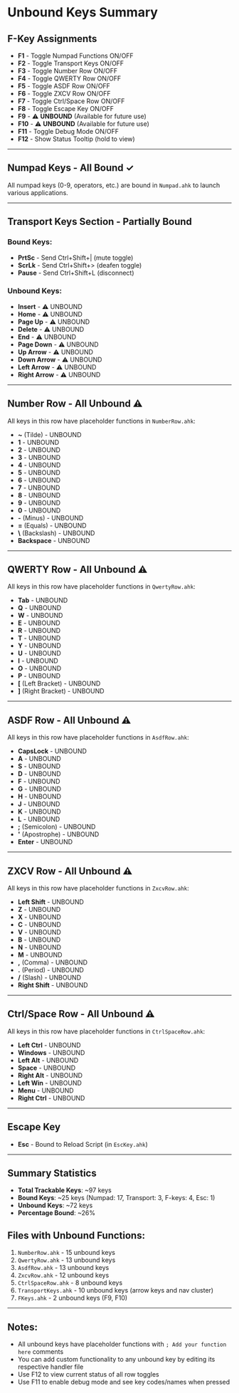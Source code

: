 # Unbound Keys Summary

## F-Key Assignments
- **F1** - Toggle Numpad Functions ON/OFF
- **F2** - Toggle Transport Keys ON/OFF
- **F3** - Toggle Number Row ON/OFF
- **F4** - Toggle QWERTY Row ON/OFF
- **F5** - Toggle ASDF Row ON/OFF
- **F6** - Toggle ZXCV Row ON/OFF
- **F7** - Toggle Ctrl/Space Row ON/OFF
- **F8** - Toggle Escape Key ON/OFF
- **F9** - ⚠️ **UNBOUND** (Available for future use)
- **F10** - ⚠️ **UNBOUND** (Available for future use)
- **F11** - Toggle Debug Mode ON/OFF
- **F12** - Show Status Tooltip (hold to view)

---

## Numpad Keys - All Bound ✓
All numpad keys (0-9, operators, etc.) are bound in `Numpad.ahk` to launch various applications.

---

## Transport Keys Section - Partially Bound
### Bound Keys:
- **PrtSc** - Send Ctrl+Shift+| (mute toggle)
- **ScrLk** - Send Ctrl+Shift+> (deafen toggle)
- **Pause** - Send Ctrl+Shift+L (disconnect)

### Unbound Keys:
- **Insert** - ⚠️ UNBOUND
- **Home** - ⚠️ UNBOUND
- **Page Up** - ⚠️ UNBOUND
- **Delete** - ⚠️ UNBOUND
- **End** - ⚠️ UNBOUND
- **Page Down** - ⚠️ UNBOUND
- **Up Arrow** - ⚠️ UNBOUND
- **Down Arrow** - ⚠️ UNBOUND
- **Left Arrow** - ⚠️ UNBOUND
- **Right Arrow** - ⚠️ UNBOUND

---

## Number Row - All Unbound ⚠️
All keys in this row have placeholder functions in `NumberRow.ahk`:
- **~** (Tilde) - UNBOUND
- **1** - UNBOUND
- **2** - UNBOUND
- **3** - UNBOUND
- **4** - UNBOUND
- **5** - UNBOUND
- **6** - UNBOUND
- **7** - UNBOUND
- **8** - UNBOUND
- **9** - UNBOUND
- **0** - UNBOUND
- **-** (Minus) - UNBOUND
- **=** (Equals) - UNBOUND
- **\\** (Backslash) - UNBOUND
- **Backspace** - UNBOUND

---

## QWERTY Row - All Unbound ⚠️
All keys in this row have placeholder functions in `QwertyRow.ahk`:
- **Tab** - UNBOUND
- **Q** - UNBOUND
- **W** - UNBOUND
- **E** - UNBOUND
- **R** - UNBOUND
- **T** - UNBOUND
- **Y** - UNBOUND
- **U** - UNBOUND
- **I** - UNBOUND
- **O** - UNBOUND
- **P** - UNBOUND
- **[** (Left Bracket) - UNBOUND
- **]** (Right Bracket) - UNBOUND

---

## ASDF Row - All Unbound ⚠️
All keys in this row have placeholder functions in `AsdfRow.ahk`:
- **CapsLock** - UNBOUND
- **A** - UNBOUND
- **S** - UNBOUND
- **D** - UNBOUND
- **F** - UNBOUND
- **G** - UNBOUND
- **H** - UNBOUND
- **J** - UNBOUND
- **K** - UNBOUND
- **L** - UNBOUND
- **;** (Semicolon) - UNBOUND
- **'** (Apostrophe) - UNBOUND
- **Enter** - UNBOUND

---

## ZXCV Row - All Unbound ⚠️
All keys in this row have placeholder functions in `ZxcvRow.ahk`:
- **Left Shift** - UNBOUND
- **Z** - UNBOUND
- **X** - UNBOUND
- **C** - UNBOUND
- **V** - UNBOUND
- **B** - UNBOUND
- **N** - UNBOUND
- **M** - UNBOUND
- **,** (Comma) - UNBOUND
- **.** (Period) - UNBOUND
- **/** (Slash) - UNBOUND
- **Right Shift** - UNBOUND

---

## Ctrl/Space Row - All Unbound ⚠️
All keys in this row have placeholder functions in `CtrlSpaceRow.ahk`:
- **Left Ctrl** - UNBOUND
- **Windows** - UNBOUND
- **Left Alt** - UNBOUND
- **Space** - UNBOUND
- **Right Alt** - UNBOUND
- **Left Win** - UNBOUND
- **Menu** - UNBOUND
- **Right Ctrl** - UNBOUND

---

## Escape Key
- **Esc** - Bound to Reload Script (in `EscKey.ahk`)

---

## Summary Statistics
- **Total Trackable Keys**: ~97 keys
- **Bound Keys**: ~25 keys (Numpad: 17, Transport: 3, F-keys: 4, Esc: 1)
- **Unbound Keys**: ~72 keys
- **Percentage Bound**: ~26%

## Files with Unbound Functions:
1. `NumberRow.ahk` - 15 unbound keys
2. `QwertyRow.ahk` - 13 unbound keys
3. `AsdfRow.ahk` - 13 unbound keys
4. `ZxcvRow.ahk` - 12 unbound keys
5. `CtrlSpaceRow.ahk` - 8 unbound keys
6. `TransportKeys.ahk` - 10 unbound keys (arrow keys and nav cluster)
7. `FKeys.ahk` - 2 unbound keys (F9, F10)

---

## Notes:
- All unbound keys have placeholder functions with `; Add your function here` comments
- You can add custom functionality to any unbound key by editing its respective handler file
- Use F12 to view current status of all row toggles
- Use F11 to enable debug mode and see key codes/names when pressed
